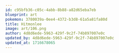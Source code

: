 ```yaml
---
id: c95bfb36-c05c-4abb-8b88-a82d65eba7eb
blueprint: art
pokemon: 3780039a-0ee4-4372-b3d8-61a5a81fa80d
title: Hitmonlee
image: art/106.png
author: 4d8d6ede-5963-429f-9c2f-74b897007e0c
updated_by: 4d8d6ede-5963-429f-9c2f-74b897007e0c
updated_at: 1716678065
---
```

